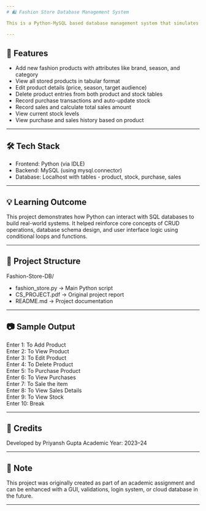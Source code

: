 ```yaml
---
# 🛍️ Fashion Store Database Management System

This is a Python-MySQL based database management system that simulates the backend operations of a fashion store. It includes modules for managing products, tracking inventory, handling purchases and sales, and editing or deleting product records. The entire application runs via a menu-driven console interface using Python.

---
```


## 🚀 Features

* Add new fashion products with attributes like brand, season, and category
* View all stored products in tabular format
* Edit product details (price, season, target audience)
* Delete product entries from both product and stock tables
* Record purchase transactions and auto-update stock
* Record sales and calculate total sales amount
* View current stock levels
* View purchase and sales history based on product

---

## 🛠️ Tech Stack

* Frontend: Python (via IDLE)
* Backend: MySQL (using mysql.connector)
* Database: Localhost with tables - product, stock, purchase, sales

---

## 💡 Learning Outcome

This project demonstrates how Python can interact with SQL databases to build real-world systems. It helped reinforce core concepts of CRUD operations, database schema design, and user interface logic using conditional loops and functions.

---

## 📂 Project Structure

Fashion-Store-DB/
- fashion_store.py → Main Python script  
- CS_PROJECT.pdf → Original project report  
- README.md → Project documentation

---

## 📷 Sample Output

Enter 1: To Add Product  
Enter 2: To View Product  
Enter 3: To Edit Product  
Enter 4: To Delete Product  
Enter 5: To Purchase Product  
Enter 6: To View Purchases  
Enter 7: To Sale the item  
Enter 8: To View Sales Details  
Enter 9: To View Stock  
Enter 10: Break

---

## 📜 Credits

Developed by Priyansh Gupta
Academic Year: 2023–24

---

## 🧠 Note

This project was originally created as part of an academic assignment and can be enhanced with a GUI, validations, login system, or cloud database in the future.

---
